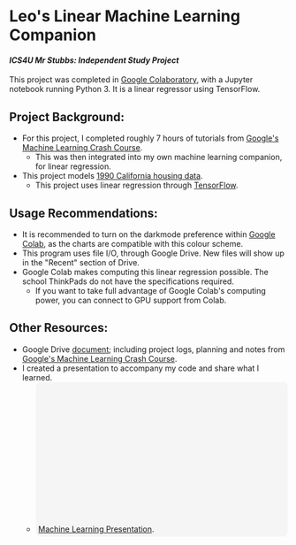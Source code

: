 # Leo's Linear Machine Learning Companion
#### _ICS4U Mr Stubbs: Independent Study Project_
This project was completed in [Google Colaboratory](https://colab.research.google.com/notebooks/welcome.ipynb), with a Jupyter notebook running Python 3. It is a linear regressor using TensorFlow.

## Project Background:
- For this project, I completed roughly 7 hours of tutorials from [Google's Machine Learning Crash Course](https://developers.google.com/machine-learning/crash-course/).
  - This was then integrated into my own machine learning companion, for linear regression.
- This project models [1990 California housing data](https://developers.google.com/machine-learning/crash-course/california-housing-data-description).
  - This project uses linear regression through [TensorFlow](https://www.tensorflow.org/).


## Usage Recommendations:
- It is recommended to turn on the darkmode preference within [Google Colab](https://colab.research.google.com/notebooks/welcome.ipynb), as the charts are compatible with this colour scheme.
- This program uses file I/O, through Google Drive. New files will show up in the "Recent" section of Drive.
- Google Colab makes computing this linear regression possible. The school ThinkPads do not have the specifications required.
  - If you want to take full advantage of Google Colab's computing power, you can connect to GPU support from Colab.

## Other Resources:
- Google Drive [document](https://docs.google.com/document/d/1HJmPxy2qj38u2LT_MZ6D6ZhGgIsva3Ri8UFsKitiHoY/edit); including project logs, planning and notes from [Google's Machine Learning Crash Course](https://developers.google.com/machine-learning/crash-course/).
- I created a presentation to accompany my code and share what I learned.
  - <div class="canva-embed" data-design-id="DADaiJ_2Zmg" data-height-ratio="0.5625" style="padding:56.2500% 5px 5px 5px;background:rgba(0,0,0,0.03);border-radius:8px;"><a href="https:&#x2F;&#x2F;www.canva.com&#x2F;design&#x2F;DADaiJ_2Zmg&#x2F;view?utm_content=DADaiJ_2Zmg&amp;utm_campaign=designshare&amp;utm_medium=embeds&amp;utm_source=link" target="_blank" rel="noopener">Machine Learning Presentation</a>.
